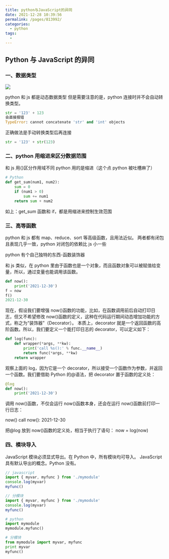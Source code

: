 ```yaml
---
title: python与JavaScript的异同
date: 2021-12-28 10:39:56
permalink: /pages/813992/
categories:
  - python
tags:
  -
---
```


## Python 与 JavaScript 的异同

### 一、数据类型

![](https://gitee.com/gan_chuan_yin/blog-image/raw/master/img/20211229110644.png)

python 和 js 都是动态数据类型
但是需要注意的是，python 连接时并不会自动转换类型。

```py
str = '123' + 123
会直接报错
TypeError: cannot concatenate 'str' and 'int' objects
```

正确做法是手动转换类型后再连接

```py
str = '123' + str(123)
```

### 二、python 用缩进来区分数据范围

和 js 用{}区分作用域不同 python 用的是缩进（这个点 python 被吐槽麻了）

```python
# Python
def get_sum(num1, num2):
    sum = 0
    if (num1 > 0)
        sum += num1
    return sum + num2
```

如上：get_sum 函数和 if，都是用缩进来控制生效范围

### 三、高等函数

python 和 js 都有 map、reduce、sort 等高级函数，且用法近似。 两者都有闭包且表现几乎一致，python 对闭包的依赖比 js 小一些

python 有个自己独特的东西-函数装饰器

和 js 类似，在 python 里由于函数也是一个对象，而且函数对象可以被赋值给变量，所以，通过变量也能调用该函数。

```python
def now():
    print('2021-12-30')
f = now
f()
2021-12-30
```

现在，假设我们要增强 now()函数的功能，比如，在函数调用前后自动打印日志，但又不希望修改 now()函数的定义，这种在代码运行期间动态增加功能的方式，称之为“装饰器”（Decorator）。
本质上，decorator 就是一个返回函数的高阶函数。所以，我们要定义一个能打印日志的 decorator，可以定义如下：

```python
def log(func):
    def wrapper(*args, **kw):
        print('call %s():' % func.__name__)
        return func(*args, **kw)
    return wrapper
```

观察上面的 log，因为它是一个 decorator，所以接受一个函数作为参数，并返回一个函数。我们要借助 Python 的@语法，把 decorator 置于函数的定义处：

```python
@log
def now():
    print('2021-12-30')
```

调用 now()函数，不仅会运行 now()函数本身，还会在运行 now()函数前打印一行日志：

now()
call now():
2021-12-30

把@log 放到 now()函数的定义处，相当于执行了语句：
now = log(now)

### 四、模块导入

JavaScript 模块必须显式导出。在 Python 中，所有模块均可导入。
JavaScript 具有默认导出的概念。Python 没有。

```js
// javascript
import { myvar, myfunc } from './mymodule'
console.log(myvar)
myfunc()

// 分模块
import { myvar, myfunc } from './mymodule'
console.log(myvar)
myfunc()
```

```python
# python
import mymodule
mymodule.myfunc()

# 分模块
from mymodule import myvar, myfunc
print myvar
myfunc()

```

